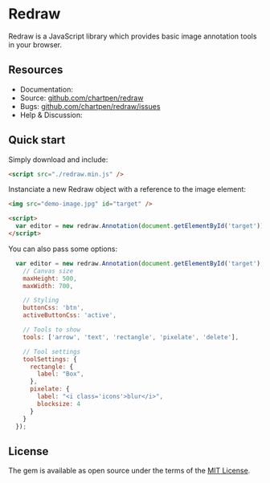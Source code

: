 # Redraw
Redraw is a JavaScript library which provides basic image annotation tools in your browser.

## Resources

- Documentation: 
- Source: [github.com/chartpen/redraw](https://github.com/chartpen/redraw)
- Bugs: [github.com/chartpen/redraw/issues](https://github.com/chartpen/redraw/issues)
- Help & Discussion: 

## Quick start

Simply download and include:

```html
<script src="./redraw.min.js" />
```

Instanciate a new Redraw object with a reference to the image element:

```html
<img src="demo-image.jpg" id="target" />

<script>
  var editor = new redraw.Annotation(document.getElementById('target'));
</script>
```

You can also pass some options:

```javascript
  var editor = new redraw.Annotation(document.getElementById('target'), {
    // Canvas size
    maxHeight: 500,
    maxWidth: 700,

    // Styling
    buttonCss: 'btn',
    activeButtonCss: 'active',

    // Tools to show
    tools: ['arrow', 'text', 'rectangle', 'pixelate', 'delete'],

    // Tool settings
    toolSettings: {
      rectangle: {
        label: "Box",
      },
      pixelate: {
        label: "<i class='icons'>blur</i>",
        blocksize: 4
      }
    }
  });
```
## License

The gem is available as open source under the terms of the [MIT License](http://opensource.org/licenses/MIT).